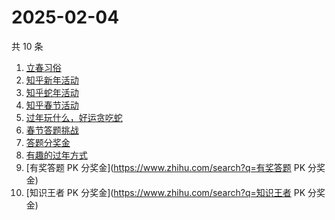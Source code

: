 # 2025-02-04

共 10 条

<!-- BEGIN ZHIHUSEARCH -->
<!-- 最后更新时间 Tue Feb 04 2025 00:13:34 GMT+0800 (China Standard Time) -->
1. [立春习俗](https://www.zhihu.com/search?q=立春习俗)
1. [知乎新年活动](https://www.zhihu.com/search?q=知乎新年活动)
1. [知乎蛇年活动](https://www.zhihu.com/search?q=知乎蛇年活动)
1. [知乎春节活动](https://www.zhihu.com/search?q=知乎春节活动)
1. [过年玩什么，好运贪吃蛇](https://www.zhihu.com/search?q=过年玩什么，好运贪吃蛇)
1. [春节答题挑战](https://www.zhihu.com/search?q=春节答题挑战)
1. [答题分奖金](https://www.zhihu.com/search?q=答题分奖金)
1. [有趣的过年方式](https://www.zhihu.com/search?q=有趣的过年方式)
1. [有奖答题 PK 分奖金](https://www.zhihu.com/search?q=有奖答题 PK 分奖金)
1. [知识王者 PK 分奖金](https://www.zhihu.com/search?q=知识王者 PK 分奖金)
<!-- END ZHIHUSEARCH -->
